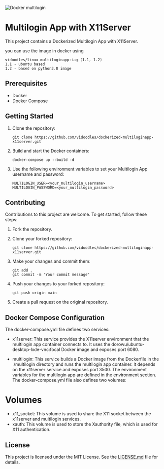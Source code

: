 ![Docker multilogin](https://github.com/vidoodles/dockerized-multiloginapp-x11server/assets/23020159/db73f79d-d2eb-44f2-9f6e-2f76df0592b8)

# Multilogin App with X11Server

This project contains a Dockerized Multilogin App with X11Server.

you can use the image in docker using 
```
vidoodles/linux-multiloginapp:tag (1.1, 1.2)
1.1 - ubuntu based
1.2 - based on python3.8 image
```

## Prerequisites

- Docker
- Docker Compose

## Getting Started

1. Clone the repository:

    ```
    git clone https://github.com/vidoodles/dockerized-multiloginapp-x11server.git
    ```

2. Build and start the Docker containers:

    ```
    docker-compose up --build -d
    ```

3. Use the following environment variables to set your Multilogin App username and password:

    ```
    MULTILOGIN_USER=<your_multilogin_username>
    MULTILOGIN_PASSWORD=<your_multilogin_password>
    ```

## Contributing

Contributions to this project are welcome. To get started, follow these steps:

1. Fork the repository.

2. Clone your forked repository:

    ```
    git clone https://github.com/vidoodles/dockerized-multiloginapp-x11server.git
    ```

3. Make your changes and commit them:

    ```
    git add .
    git commit -m "Your commit message"
    ```

4. Push your changes to your forked repository:

    ```
    git push origin main
    ```

5. Create a pull request on the original repository.

## Docker Compose Configuration
The docker-compose.yml file defines two services:

* x11server: This service provides the X11server environment that the multilogin app container connects to. It uses the dorowu/ubuntu-desktop-lxde-vnc:focal Docker image and exposes port 6080.

* multilogin: This service builds a Docker image from the Dockerfile in the ./multilogin directory and runs the multilogin app container. It depends on the x11server service and exposes port 3500. The environment variables for the multilogin app are defined in the environment section.
The docker-compose.yml file also defines two volumes:

# Volumes 
* x11_socket: This volume is used to share the X11 socket between the x11server and multilogin services.
* xauth: This volume is used to store the Xauthority file, which is used for X11 authentication.

## License

This project is licensed under the MIT License. See the [LICENSE.md](LICENSE.md) file for details.
